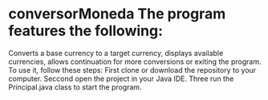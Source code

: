 # conversorMoneda The program features the following:

Converts a base currency to a target currency, displays available currencies, allows continuation for more conversions or exiting the program.
To use it, follow these steps:
First clone or download the repository to your computer.
Seccond open the project in your Java IDE.
Three run the Principal.java class to start the program.
